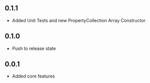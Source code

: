 0.1.1
-----
- Added Unit Tests and new PropertyCollection Array Constructor

0.1.0
-----
- Push to release state

0.0.1
-----
- Added core features
